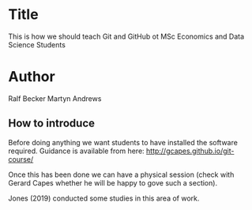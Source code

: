 # Title
This is how we should teach Git and GitHub ot MSc Economics and Data Science Students

# Author
Ralf Becker
Martyn Andrews

## How to introduce
Before doing anything we want students to have installed the software required. Guidance is available from here: http://gcapes.github.io/git-course/

Once this has been done we can have a physical session (check with Gerard Capes whether he will be happy to gove such a section).

Jones (2019) conducted some studies in this area of work.

